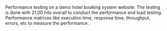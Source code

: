 Performance testing on a demo hotel booking system website. 
The testing is done with 21,00 hits overall to conduct the performance and load testing. Performance matrices like execution time, response time, throughput, errors, etc to measure the performance .
